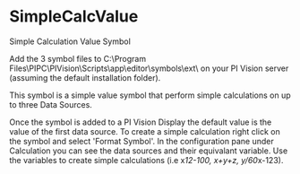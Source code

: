 # SimpleCalcValue
Simple Calculation Value Symbol

Add the 3 symbol files to C:\Program Files\PIPC\PIVision\Scripts\app\editor\symbols\ext\ on your PI Vision server (assuming the default installation folder).

This symbol is a simple value symbol that perform simple calculations on up to three Data Sources.  

Once the symbol is added to a PI Vision Display the default value is the value of the first data source.  To create a simple calculation right click on the symbol and select 'Format Symbol'. In the configuration pane under Calculation you can see the data sources and their equivalant variable.  Use the variables to create simple calculations (i.e x*12-100, x+y+z, y/60*x-123).
